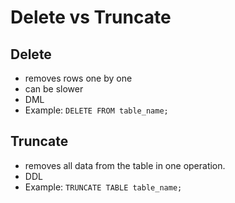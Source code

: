 # Delete vs Truncate

Delete
-
- removes rows one by one
- can be slower
- DML
- Example: `DELETE FROM table_name;`

Truncate
-
- removes all data from the table in one operation.
- DDL
- Example: `TRUNCATE TABLE table_name;`